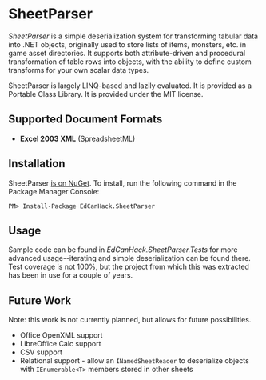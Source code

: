 # SheetParser #

_SheetParser_ is a simple deserialization system for transforming tabular data into .NET objects, originally used to store lists of items, monsters, etc. in game asset directories. It supports both attribute-driven and procedural transformation of table rows into objects, with the ability to define custom transforms for your own scalar data types.

SheetParser is largely LINQ-based and lazily evaluated. It is provided as a Portable Class Library. It is provided under the MIT license.

## Supported Document Formats ##

- **Excel 2003 XML** (SpreadsheetML)

## Installation ##
SheetParser <a href="https://www.nuget.org/packages/EdCanHack.SheetParser/1.0.0" target="_blank">is on NuGet</a>. To install, run the following command in the Package Manager Console:

```
PM> Install-Package EdCanHack.SheetParser
```

## Usage ##
Sample code can be found in _EdCanHack.SheetParser.Tests_ for more advanced usage--iterating and simple deserialization can be found there. Test coverage is not 100%, but the project from which this was extracted has been in use for a couple of years.

## Future Work ##
Note: this work is not currently planned, but allows for future possibilities.

- Office OpenXML support
- LibreOffice Calc support
- CSV support
- Relational support - allow an `INamedSheetReader` to deserialize objects with `IEnumerable<T>` members stored in other sheets
